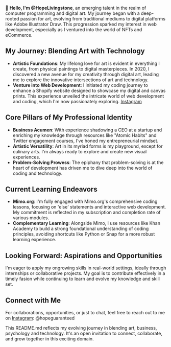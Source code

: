👋 **Hello, I'm @HopeLivingstone**, an emerging talent in the realm of computer programming and digital art. My journey began with a deep-rooted passion for art, evolving from traditional mediums to digital platforms like Adobe Illustrator Draw. This progression sparked my interest in web development, especially as I ventured into the world of NFTs and eCommerce.

## My Journey: Blending Art with Technology
- **Artistic Foundations**: My lifelong love for art is evident in everything I create, from physical paintings to digital masterpieces. In 2020, I discovered a new avenue for my creativity through digital art, leading me to explore the innovative intersections of art and technology.
- **Venture into Web Development**: I initiated my coding journey to enhance a Shopify website designed to showcase my digital and canvas prints. This experience unveiled the intricate world of web development and coding, which I'm now passionately exploring.
[Instagram](https://www.instagram.com/hopeguaranteed)
## Core Pillars of My Professional Identity
- **Business Acumen**: With experience shadowing a CEO at a startup and enriching my knowledge through resources like "Atomic Habits" and Twitter engagement courses, I've honed my entrepreneurial mindset.
- **Artistic Versatility**: Art in its myriad forms is my playground, except for culinary arts. I'm always ready to explore and create new visual experiences.
- **Problem-Solving Prowess**: The epiphany that problem-solving is at the heart of development has driven me to dive deep into the world of coding and technology.

## Current Learning Endeavors
- **Mimo.org**: I'm fully engaged with Mimo.org's comprehensive coding lessons, focusing on 'else' statements and interactive web development. My commitment is reflected in my subscription and completion rate of various modules.
- **Complementary Learning**: Alongside Mimo, I use resources like Khan Academy to build a strong foundational understanding of coding principles, avoiding shortcuts like Python or Snap for a more robust learning experience.

## Looking Forward: Aspirations and Opportunities
I'm eager to apply my ongrowing skills in real-world settings, ideally through internships or collaborative projects. My goal is to contribute effectively in a timely fasion while continuing to learn and evolve my knowledge and skill set.

## Connect with Me
For collaborations, opportunities, or just to chat, feel free to reach out to me on [Instagram](https://www.instagram.com/hopeguaranteed): @hopeguaranteed


This README.md reflects my evolving journey in blending art, business, psychology and technology. It's an open invitation to connect, collaborate, and grow together in this exciting domain.

